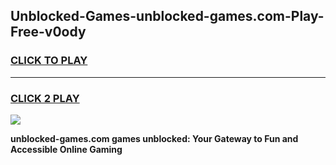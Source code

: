 
## Unblocked-Games-unblocked-games.com-Play-Free-v0ody
<h3>
<a href="https://premium76.site?title=unblocked-games.com&ref=24M">CLICK TO PLAY</a></h3>
<hr>

<h3>
<a href="https://premium76.site?title=unblocked-games.com&ref=24M">CLICK 2 PLAY</a>
  
</h3>

<a href="https://premium76.site?title=unblocked-games.com&ref=24M"><img src="https://clearcache.store/games.png"></a>


**unblocked-games.com games unblocked: Your Gateway to Fun and Accessible Online Gaming**
